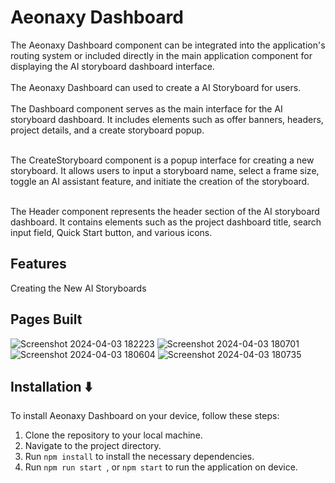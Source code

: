 # Aeonaxy Dashboard

The Aeonaxy Dashboard component can be integrated into the application's routing system or included directly in the main application component for displaying the AI storyboard dashboard interface.<br/><br/>
The Aeonaxy Dashboard can used to create a AI Storyboard for users.<br/><br/>
The Dashboard component serves as the main interface for the AI storyboard dashboard. It includes elements such as offer banners, headers, project details, and a create storyboard popup.<br/><br/>

The CreateStoryboard component is a popup interface for creating a new storyboard. It allows users to input a storyboard name, select a frame size, toggle an AI assistant feature, and initiate the creation of the storyboard.<br/><br/>

The Header component represents the header section of the AI storyboard dashboard. It contains elements such as the project dashboard title, search input field, Quick Start button, and various icons.<br/>

## Features
Creating the New AI Storyboards

## Pages Built

![Screenshot 2024-04-03 182223](https://github.com/margamvinay7/aeonaxy-dashboard/assets/129204041/037b890f-0ead-48b1-94db-2e4aec19d461)
![Screenshot 2024-04-03 180701](https://github.com/margamvinay7/aeonaxy-dashboard/assets/129204041/2d9b4e71-e73c-49e1-a7fd-7ea73590aa73)
![Screenshot 2024-04-03 180604](https://github.com/margamvinay7/aeonaxy-dashboard/assets/129204041/e28f6202-f00b-4cda-aa40-dfde4c041146)
![Screenshot 2024-04-03 180735](https://github.com/margamvinay7/aeonaxy-dashboard/assets/129204041/7d80f902-d9a3-4c53-a6ea-f35d07c5deb6)

## Installation ⬇️

To install Aeonaxy Dashboard  on your device, follow these steps:

1. Clone the repository to your local machine.
2. Navigate to the project directory.
3. Run `npm install` to install the necessary dependencies.
4. Run `npm run start `, or `npm start` to run the application on device.








